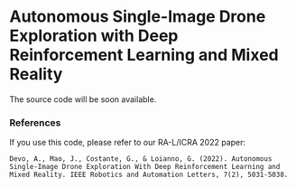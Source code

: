 # Autonomous Single-Image Drone Exploration with Deep Reinforcement Learning and Mixed Reality
The source code will be soon available.

### References ###

If you use this code, please refer to our RA-L/ICRA 2022 paper:

```
Devo, A., Mao, J., Costante, G., & Loianno, G. (2022). Autonomous Single-Image Drone Exploration With Deep Reinforcement Learning and Mixed Reality. IEEE Robotics and Automation Letters, 7(2), 5031-5038.
```
